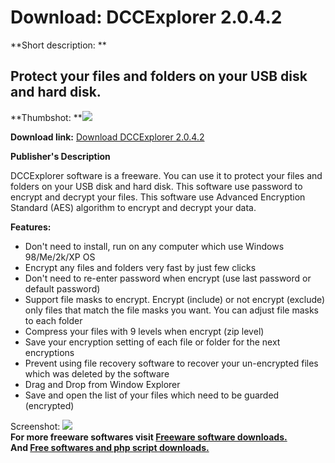 # Download: DCCExplorer 2.0.4.2

**Short description: **

## Protect your files and folders on your USB disk and hard disk.

  
**Thumbshot: **![](http://www.freewarefiles.com/screenshot/dccencrypt_md.gif)   
  
**Download link:** [Download DCCExplorer 2.0.4.2](http://freesoftwares.boysofts.com/DCCExplorer_program_32636.html)  
  

**Publisher's Description**  
  

DCCExplorer software is a freeware. You can use it to protect your files and
folders on your USB disk and hard disk. This software use password to encrypt
and decrypt your files. This software use Advanced Encryption Standard (AES)
algorithm to encrypt and decrypt your data.

**Features:**

  * Don't need to install, run on any computer which use Windows 98/Me/2k/XP OS 
  * Encrypt any files and folders very fast by just few clicks 
  * Don't need to re-enter password when encrypt (use last password or default password) 
  * Support file masks to encrypt. Encrypt (include) or not encrypt (exclude) only files that match the file masks you want. You can adjust file masks to each folder 
  * Compress your files with 9 levels when encrypt (zip level) 
  * Save your encryption setting of each file or folder for the next encryptions 
  * Prevent using file recovery software to recover your un-encrypted files which was deleted by the software 
  * Drag and Drop from Window Explorer 
  * Save and open the list of your files which need to be guarded (encrypted) 

  
  
Screenshot: ![](http://www.freewarefiles.com/screenshot/dccencrypt.gif)  
**For more freeware softwares visit [Freeware software downloads.](http://freesoftwares.boysofts.com/)**   
**And [Free softwares and php script downloads.](http://www.boysofts.com/)**

